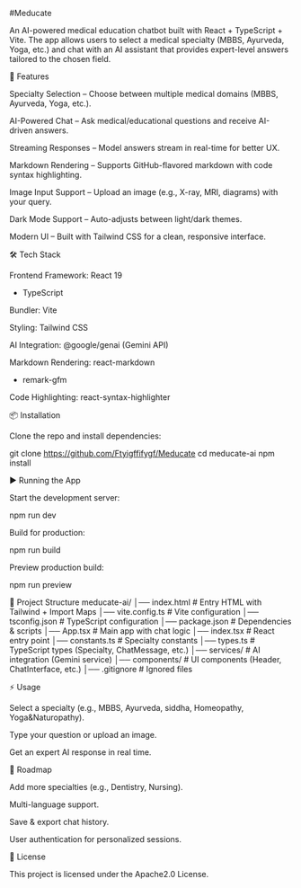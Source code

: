 #Meducate 

An AI-powered medical education chatbot built with React + TypeScript + Vite.
The app allows users to select a medical specialty (MBBS, Ayurveda, Yoga, etc.) and chat with an AI assistant that provides expert-level answers tailored to the chosen field.

🚀 Features

Specialty Selection – Choose between multiple medical domains (MBBS, Ayurveda, Yoga, etc.).

AI-Powered Chat – Ask medical/educational questions and receive AI-driven answers.

Streaming Responses – Model answers stream in real-time for better UX.

Markdown Rendering – Supports GitHub-flavored markdown with code syntax highlighting.

Image Input Support – Upload an image (e.g., X-ray, MRI, diagrams) with your query.

Dark Mode Support – Auto-adjusts between light/dark themes.

Modern UI – Built with Tailwind CSS for a clean, responsive interface.

🛠️ Tech Stack

Frontend Framework: React 19
 + TypeScript

Bundler: Vite

Styling: Tailwind CSS

AI Integration: @google/genai
 (Gemini API)

Markdown Rendering: react-markdown
 + remark-gfm

Code Highlighting: react-syntax-highlighter

📦 Installation

Clone the repo and install dependencies:

git clone https://github.com/Ftyigffifygf/Meducate
cd meducate-ai
npm install

▶️ Running the App

Start the development server:

npm run dev


Build for production:

npm run build


Preview production build:

npm run preview

📂 Project Structure
meducate-ai/
│── index.html          # Entry HTML with Tailwind + Import Maps
│── vite.config.ts      # Vite configuration
│── tsconfig.json       # TypeScript configuration
│── package.json        # Dependencies & scripts
│── App.tsx             # Main app with chat logic
│── index.tsx           # React entry point
│── constants.ts        # Specialty constants
│── types.ts            # TypeScript types (Specialty, ChatMessage, etc.)
│── services/           # AI integration (Gemini service)
│── components/         # UI components (Header, ChatInterface, etc.)
│── .gitignore          # Ignored files

⚡ Usage

Select a specialty (e.g., MBBS, Ayurveda, siddha, Homeopathy, Yoga&Naturopathy).

Type your question or upload an image.

Get an expert AI response in real time.

🔮 Roadmap

 Add more specialties (e.g., Dentistry, Nursing).

 Multi-language support.

 Save & export chat history.

 User authentication for personalized sessions.

📜 License

This project is licensed under the Apache2.0 License.
